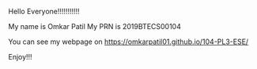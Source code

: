 Hello Everyone!!!!!!!!!!!

My name is Omkar Patil
My PRN is 2019BTECS00104

You can see my webpage on https://omkarpatil01.github.io/104-PL3-ESE/

Enjoy!!!
